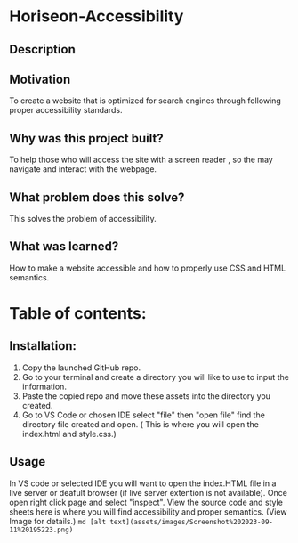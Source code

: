 # Horiseon-Accessibility

## Description

## Motivation
To create a website that is optimized for search engines through following proper accessibility standards. 

## Why was this project built?
To help those who will access the site with a screen reader , so the may navigate and interact with the webpage.

## What problem does this solve?
This solves the problem of accessibility. 

## What was learned?
How to make a website accessible and how to properly use CSS and HTML semantics. 

# Table of contents:

## Installation:
1. Copy the launched GitHub repo.
2. Go to your terminal and create a directory you will like to use to input the information. 
3. Paste the copied repo and move these assets into the directory you created.
4. Go to VS Code or chosen IDE select "file" then "open file" find the directory file created and open. ( This is where you will open the index.html and style.css.)

## Usage 
In VS code or selected IDE you will want to open the index.HTML file in a live server or deafult browser (if live server extention is not available). Once open right click page and select "inspect". View the source code and style sheets here is where you will find accessibility and proper semantics. (View Image for details.)
```md [alt text](assets/images/Screenshot%202023-09-11%20195223.png)```
 
 